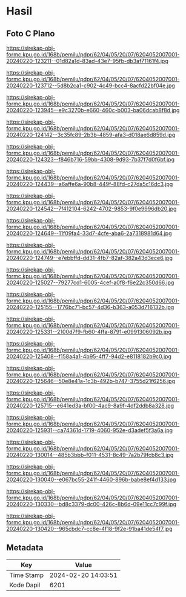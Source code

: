 # Hasil

## Foto C Plano

https://sirekap-obj-formc.kpu.go.id/168b/pemilu/pdpr/62/04/05/20/07/6204052007001-20240220-123211--01d82a1d-83ad-43e7-95fb-db3af71161f4.jpg

https://sirekap-obj-formc.kpu.go.id/168b/pemilu/pdpr/62/04/05/20/07/6204052007001-20240220-123712--5d8b2ca1-c902-4c49-bcc4-8acfd22bf04e.jpg

https://sirekap-obj-formc.kpu.go.id/168b/pemilu/pdpr/62/04/05/20/07/6204052007001-20240220-123945--e9c3270b-e660-460c-b003-ba06dcab8f8d.jpg

https://sirekap-obj-formc.kpu.go.id/168b/pemilu/pdpr/62/04/05/20/07/6204052007001-20240220-124142--3c35fc89-2b3b-4859-afa3-d018ae6d859d.jpg

https://sirekap-obj-formc.kpu.go.id/168b/pemilu/pdpr/62/04/05/20/07/6204052007001-20240220-124323--f846b716-59bb-4308-9d93-7b37f7d0f6bf.jpg

https://sirekap-obj-formc.kpu.go.id/168b/pemilu/pdpr/62/04/05/20/07/6204052007001-20240220-124439--a6affe6a-90b8-449f-88fd-c27da5c16dc3.jpg

https://sirekap-obj-formc.kpu.go.id/168b/pemilu/pdpr/62/04/05/20/07/6204052007001-20240220-124542--7f412104-6242-4702-9853-9f0e9996db20.jpg

https://sirekap-obj-formc.kpu.go.id/168b/pemilu/pdpr/62/04/05/20/07/6204052007001-20240220-124649--11f09fa4-33d7-4cfe-aba6-2a7318981d64.jpg

https://sirekap-obj-formc.kpu.go.id/168b/pemilu/pdpr/62/04/05/20/07/6204052007001-20240220-124749--e7ebbffd-dd31-4fb7-82af-382a43d3ece6.jpg

https://sirekap-obj-formc.kpu.go.id/168b/pemilu/pdpr/62/04/05/20/07/6204052007001-20240220-125027--79277cd1-6005-4cef-a0f8-f6e22c350d66.jpg

https://sirekap-obj-formc.kpu.go.id/168b/pemilu/pdpr/62/04/05/20/07/6204052007001-20240220-125155--1776bc71-bc57-4d36-b363-a053d716132b.jpg

https://sirekap-obj-formc.kpu.go.id/168b/pemilu/pdpr/62/04/05/20/07/6204052007001-20240220-125331--2100d7f9-fb60-4ffa-8791-e0991306092b.jpg

https://sirekap-obj-formc.kpu.go.id/168b/pemilu/pdpr/62/04/05/20/07/6204052007001-20240220-125408--f158a4a1-4b95-4ff7-94d2-e8118182b9c0.jpg

https://sirekap-obj-formc.kpu.go.id/168b/pemilu/pdpr/62/04/05/20/07/6204052007001-20240220-125646--50e8e41a-1c3b-492b-b747-3755d21f6256.jpg

https://sirekap-obj-formc.kpu.go.id/168b/pemilu/pdpr/62/04/05/20/07/6204052007001-20240220-125715--e641ed3a-bf00-4ac9-8a9f-4df2ddb8a328.jpg

https://sirekap-obj-formc.kpu.go.id/168b/pemilu/pdpr/62/04/05/20/07/6204052007001-20240220-125931--ca74361d-1719-4060-952e-d3adef5f3a6a.jpg

https://sirekap-obj-formc.kpu.go.id/168b/pemilu/pdpr/62/04/05/20/07/6204052007001-20240220-130014--485b3bbb-f011-4531-8c49-7a2b79fcb8c3.jpg

https://sirekap-obj-formc.kpu.go.id/168b/pemilu/pdpr/62/04/05/20/07/6204052007001-20240220-130040--e067bc55-241f-4460-896b-babe8ef4d133.jpg

https://sirekap-obj-formc.kpu.go.id/168b/pemilu/pdpr/62/04/05/20/07/6204052007001-20240220-130330--bd8c3379-dc00-426c-8b6d-09e11cc7c99f.jpg

https://sirekap-obj-formc.kpu.go.id/168b/pemilu/pdpr/62/04/05/20/07/6204052007001-20240220-130420--965cbdc7-cc8e-4f18-9f2e-91ba41de54f7.jpg


## Metadata

| Key        | Value               |
| ---------- | ------------------- |
| Time Stamp | 2024-02-20 14:03:51 |
| Kode Dapil | 6201                |



